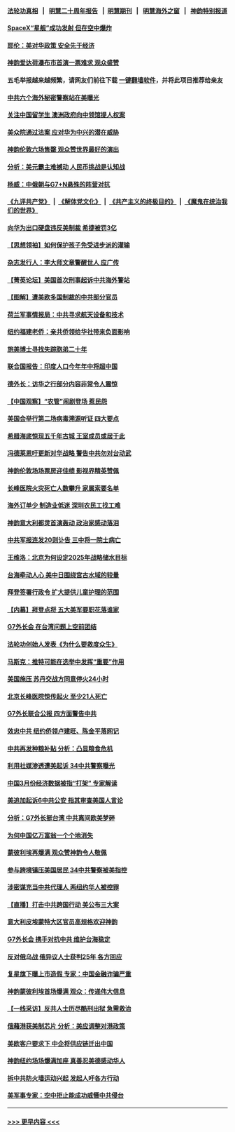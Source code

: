 #### [法轮功真相](https://github.com/gfw-breaker/truth/blob/master/README.md?t=0) &nbsp;&nbsp;|&nbsp;&nbsp; [明慧二十周年报告](https://github.com/gfw-breaker/mh-reports/blob/master/README.md?t=0) &nbsp;&nbsp;|&nbsp;&nbsp;[明慧期刊](https://github.com/gfw-breaker/mh-qikan) &nbsp;&nbsp;|&nbsp;&nbsp; [明慧海外之窗](https://github.com/gfw-breaker/mh-news/blob/master/README.md?t=0) &nbsp;&nbsp;|&nbsp;&nbsp; [神韵特别报道](https://github.com/gfw-breaker/mh-news/blob/master/shenyun.md?t=0)
#### [SpaceX“星舰”成功发射 但在空中爆炸](../pages/nf4514/n13977474.md?t=04210643) 
#### [耶伦：美对华政策 安全先于经济](../pages/nf4514/n13977511.md?t=04210643) 
#### [神韵爱达荷瀑布市首演一票难求 观众盛赞](../pages/nf4514/n13977429.md?t=04210643) 
#### 五毛举报越来越频繁，请网友们前往下载 [一键翻墙软件](https://github.com/gfw-breaker/ssr-accounts)，并将此项目推荐给亲友
#### [中共六个海外秘密警察站在美曝光](../pages/nf4514/n13977024.md?t=04210643) 
#### [关注中国留学生 澳洲政府向中领馆提人权案](../pages/nf4514/n13976328.md?t=04210643) 
#### [美众院通过法案 应对华为中兴的潜在威胁](../pages/nf4514/n13977088.md?t=04210643) 
#### [神韵伦敦六场售罄 观众赞世界最好的演出](../pages/nf4514/n13977158.md?t=04210643) 
#### [分析：美元霸主难撼动 人民币挑战是认知战](../pages/nf4514/n13976125.md?t=04210643) 
#### [杨威：中俄朝与G7+N悬殊的阵营对抗](../pages/nf4514/n13976914.md?t=04210643) 
#### [《九评共产党》](https://github.com/begood0513/9ping.md/blob/master/README.md) &nbsp;|&nbsp; [《解体党文化》](../../../../jtdwh.md/blob/master/README.md)  &nbsp;|&nbsp; [《共产主义的终极目的》](../../../../gczydzjmd.md/blob/master/README.md) &nbsp;|&nbsp; [《魔鬼在统治我们的世界》](../../../../mgztzwmdsj.md/blob/master/README.md) 
#### [向华为出口硬盘违反美制裁 希捷被罚3亿](../pages/nf4514/n13976812.md?t=04210643) 
#### [【思想领袖】如何保护孩子免受进步派的灌输](../pages/nf4514/n13949981.md?t=04210643) 
#### [杂志发行人：李大师文章警醒世人 应广传](../pages/nf4514/n13976750.md?t=04210643) 
#### [【菁英论坛】美国首次刑事起诉中共海外警站](../pages/nf4514/n13976774.md?t=04210643) 
#### [【图解】遭美欧多国制裁的中共部分官员](../pages/nf4514/n13975858.md?t=04210643) 
#### [荷兰军事情报局：中共寻求航天设备和技术](../pages/nf4514/n13976629.md?t=04210643) 
#### [纽约福建老侨：亲共侨领给华社带来负面影响](../pages/nf4514/n13976183.md?t=04210643) 
#### [旅美博士寻找失踪胞弟二十年](../pages/nf4514/n13976318.md?t=04210643) 
#### [联合国报告：印度人口今年年中将超中国](../pages/nf4514/n13976613.md?t=04210643) 
#### [德外长：访华之行部分内容非常令人震惊](../pages/nf4514/n13976567.md?t=04210643) 
#### [【中国观察】“农管”闹剧登场 惹民怨](../pages/nf4514/n13976215.md?t=04210643) 
#### [美国会举行第二场病毒溯源听证 四大要点](../pages/nf4514/n13975982.md?t=04210643) 
#### [希腊海底惊现五千年古城 王室成员或居于此](../pages/nf4514/n13976323.md?t=04210643) 
#### [冯德莱恩吁更新对华战略 警告中共勿对台动武](../pages/nf4514/n13975868.md?t=04210643) 
#### [神韵伦敦场场票房迎佳绩 影视界精英赞佩](../pages/nf4514/n13976240.md?t=04210643) 
#### [长峰医院火灾死亡人数攀升 家属索要名单](../pages/nf4514/n13976147.md?t=04210643) 
#### [海外订单少 制造业低迷 深圳农民工找工难](../pages/nf4514/n13976111.md?t=04210643) 
#### [神韵意大利都灵首演轰动 政治家感动落泪](../pages/nf4514/n13976144.md?t=04210643) 
#### [中共军报连发20则讣告 三中将一院士病亡](../pages/nf4514/n13976209.md?t=04210643) 
#### [王维洛：北京为何设定2025年战略储水目标](../pages/nf4514/n13973790.md?t=04210643) 
#### [台海牵动人心 美中日围绕宫古水域的较量](../pages/nf4514/n13974785.md?t=04210643) 
#### [拜登签署行政令 扩大提供儿童护理的范围](../pages/nf4514/n13975794.md?t=04210643) 
#### [【内幕】拜登点将 五大美军要职花落谁家](../pages/nf4514/n13975822.md?t=04210643) 
#### [G7外长会 在台湾问题上空前团结](../pages/nf4514/n13975874.md?t=04210643) 
#### [法轮功创始人发表《为什么要救度众生》](../pages/nf4514/n13975246.md?t=04210643) 
#### [马斯克：推特可能在选举中发挥“重要”作用](../pages/nf4514/n13975832.md?t=04210643) 
#### [美国施压 苏丹交战方同意停火24小时](../pages/nf4514/n13975788.md?t=04210643) 
#### [北京长峰医院惊传起火 至少21人死亡](../pages/nf4514/n13975797.md?t=04210643) 
#### [G7外长联合公报 四方面警告中共](../pages/nf4514/n13975722.md?t=04210643) 
#### [效忠中共 纽约侨领卢建旺、陈金平落网记](../pages/nf4514/n13975444.md?t=04210643) 
#### [中共再发种粮补贴 分析：凸显粮食危机](../pages/nf4514/n13975640.md?t=04210643) 
#### [利用社媒渗透遭美起诉 34中共警察曝光](../pages/nf4514/n13975240.md?t=04210643) 
#### [中国3月份经济数据被指“打架” 专家解读](../pages/nf4514/n13975423.md?t=04210643) 
#### [美追加起诉6中共公安 指其审查美国人言论](../pages/nf4514/n13975195.md?t=04210643) 
#### [分析：G7外长挺台湾 中共离间欧美梦碎](../pages/nf4514/n13975177.md?t=04210643) 
#### [为何中国亿万富翁一个个地消失](../pages/nf4514/n13975276.md?t=04210643) 
#### [蒙彼利埃再爆满 观众赞神韵令人敬佩](../pages/nf4514/n13975298.md?t=04210643) 
#### [参与跨境镇压美国居民 34中共警察被美指控](../pages/nf4514/n13975182.md?t=04210643) 
#### [涉密谋充当中共代理人 两纽约华人被控罪](../pages/nf4514/n13975134.md?t=04210643) 
#### [【直播】打击中共跨国行动 美公布三大案](../pages/nf4514/n13975124.md?t=04210643) 
#### [意大利皮埃蒙特大区官员高规格欢迎神韵](../pages/nf4514/n13975181.md?t=04210643) 
#### [G7外长会 携手对抗中共 维护台海稳定](../pages/nf4514/n13975046.md?t=04210643) 
#### [反对俄乌战 俄异议人士获判25年 各方回应](../pages/nf4514/n13974963.md?t=04210643) 
#### [复星旗下曝上市造假 专家：中国金融诈骗严重](../pages/nf4514/n13974819.md?t=04210643) 
#### [神韵蒙彼利埃首场爆满 观众：传递伟大信息](../pages/nf4514/n13974863.md?t=04210643) 
#### [【一线采访】反共人士历尽酷刑出狱 急需救治](../pages/nf4514/n13973313.md?t=04210643) 
#### [俄藉港获美制芯片 分析：美应调整对港政策](../pages/nf4514/n13974702.md?t=04210643) 
#### [美欧客户要求下 中企将供应链迁出中国](../pages/nf4514/n13974607.md?t=04210643) 
#### [神韵纽约场场爆满加座 真善忍美德感动华人](../pages/nf4514/n13974672.md?t=04210643) 
#### [拆中共防火墙运动兴起 发起人吁各方行动](../pages/nf4514/n13974407.md?t=04210643) 
#### [美军事专家：空中拒止能成功威慑中共侵台](../pages/nf4514/n13972584.md?t=04210643) 

----
#### [ >>> 更早内容 <<< ](../indexes/nf4514-earlier.md)
